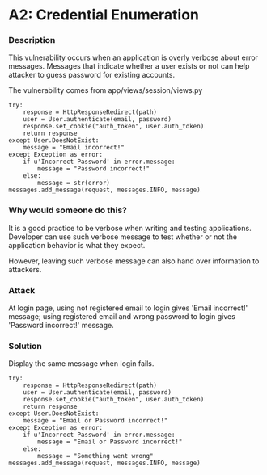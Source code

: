 # A2: Credential Enumeration

### Description

This vulnerability occurs when an application is overly verbose about error messages. Messages that indicate whether a user exists or not can help attacker to guess password for existing accounts.

The vulnerability comes from app/views/session/views.py
```
try:
    response = HttpResponseRedirect(path)
    user = User.authenticate(email, password)
    response.set_cookie("auth_token", user.auth_token)
    return response
except User.DoesNotExist:
    message = "Email incorrect!"
except Exception as error:
    if u'Incorrect Password' in error.message:
        message = "Password incorrect!"
    else:
        message = str(error)
messages.add_message(request, messages.INFO, message)
```


### Why would someone do this?

It is a good practice to be verbose when writing and testing applications. Developer can use such verbose message to test whether or not the application behavior is what they expect.

However, leaving such verbose message can also hand over information to attackers.

### Attack

At login page, using not registered email to login gives 'Email incorrect!' message; using registered email and wrong password to login gives 'Password incorrect!' message.

### Solution

Display the same message when login fails.
```
try:
    response = HttpResponseRedirect(path)
    user = User.authenticate(email, password)
    response.set_cookie("auth_token", user.auth_token)
    return response
except User.DoesNotExist:
    message = "Email or Password incorrect!"
except Exception as error:
    if u'Incorrect Password' in error.message:
        message = "Email or Password incorrect!"
    else:
        message = "Something went wrong"
messages.add_message(request, messages.INFO, message)
```